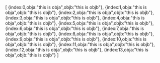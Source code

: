 [
{index:0,obja:"this is obja",objb:"this is objb"},
{index:1,obja:"this is obja",objb:"this is objb"},
{index:2,obja:"this is obja",objb:"this is objb"},
{index:3,obja:"this is obja",objb:"this is objb"},
{index:4,obja:"this is obja",objb:"this is objb"},
{index:5,obja:"this is obja",objb:"this is objb"},
{index:6,obja:"this is obja",objb:"this is objb"},
{index:7,obja:"this is obja",objb:"this is objb"},
{index:8,obja:"this is obja",objb:"this is objb"},
{index:9,obja:"this is obja",objb:"this is objb"},
{index:10,obja:"this is obja",objb:"this is objb"},
{index:11,obja:"this is obja",objb:"this is objb"},
{index:12,obja:"this is obja",objb:"this is objb"},
{index:13,obja:"this is obja",objb:"this is objb"}
]
